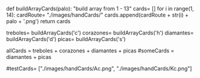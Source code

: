 def buildArrayCards(palo):
  "build array from 1 - 13"
  cards= []
  for i in range(1, 14):
    cardRoute= "./images/handCards/"
    cards.append(cardRoute + str(i) + palo + '.png')
  return cards

treboles= buildArrayCards('c')
corazones= buildArrayCards('h')
diamantes= buildArrayCards('d')
picas= buildArrayCards('s')

allCards = treboles + corazones + diamantes + picas
#someCards = diamantes + picas

#testCards= ["./images/handCards/Ac.png", "./images/handCards/Kc.png"]